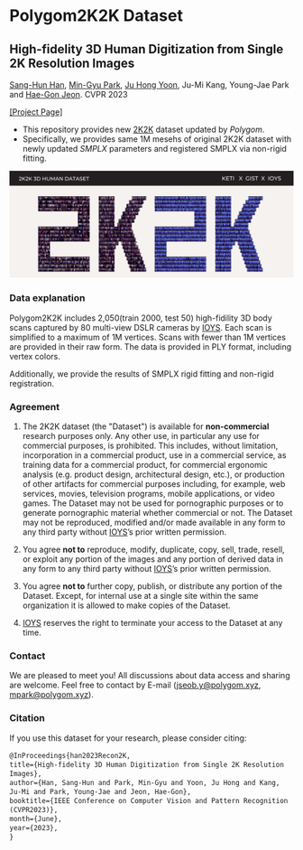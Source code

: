 # Polygom2K2K Dataset

## High-fidelity 3D Human Digitization from Single 2K Resolution Images
[Sang-Hun Han](https://sanghunhan92.github.io/conference/2K2K/), [Min-Gyu Park](https://scholar.google.co.uk/citations?user=VUj1ZWoAAAAJ&hl=en), [Ju Hong Yoon](https://scholar.google.com/citations?user=Y4mReV4AAAAJ&hl=en), Ju-Mi Kang, Young-Jae Park and [Hae-Gon Jeon](https://sites.google.com/site/hgjeoncv/).  CVPR 2023

[[Project Page]](https://sanghunhan92.github.io/conference/2K2K/)

* This repository provides new [2K2K](https://github.com/SangHunHan92/2K2K/tree/main) dataset updated by *Polygom*.
* Specifically, we provides same 1M mesehs of original 2K2K dataset with newly updated *SMPLX* parameters and registered SMPLX via non-rigid fitting.

![Thumbnail](./assets/thumbnail2k2k.jpg)

### Data explanation

Polygom2K2K includes 2,050(train 2000, test 50) high-fidility 3D body scans captured by 80 multi-view DSLR cameras by [IOYS](http://ioys.co.kr/). Each scan is simplified to a maximum of 1M vertices. Scans with fewer than 1M vertices are provided in their raw form. The data is provided in PLY format, including vertex colors.

Additionally, we provide the results of SMPLX rigid fitting and non-rigid registration. 

### Agreement

1. The 2K2K dataset (the "Dataset") is available for **non-commercial** research purposes only. Any other use, in particular any use for commercial purposes, is prohibited. This includes, without limitation, incorporation in a commercial product, use in a commercial service, as training data for a commercial product, for commercial ergonomic analysis (e.g. product design, architectural design, etc.), or production of other artifacts for commercial purposes including, for example, web services, movies, television programs, mobile applications, or video games. The Dataset may not be used for pornographic purposes or to generate pornographic material whether commercial or not. The Dataset may not be reproduced, modified and/or made available in any form to any third party without [IOYS](http://ioys.co.kr/)’s prior written permission.

2. You agree **not to** reproduce, modify, duplicate, copy, sell, trade, resell, or exploit any portion of the images and any portion of derived data in any form to any third party without [IOYS](http://ioys.co.kr/)’s prior written permission.

3. You agree **not to** further copy, publish, or distribute any portion of the Dataset. Except, for internal use at a single site within the same organization it is allowed to make copies of the Dataset.

4. [IOYS](http://ioys.co.kr/) reserves the right to terminate your access to the Dataset at any time.

### Contact
We are pleased to meet you! All discussions about data access and sharing are welcome. Feel free to contact by E-mail (jseob.y@polygom.xyz, mpark@polygom.xyz).






### Citation
If you use this dataset for your research, please consider citing:
```
@InProceedings{han2023Recon2K,
title={High-fidelity 3D Human Digitization from Single 2K Resolution Images},
author={Han, Sang-Hun and Park, Min-Gyu and Yoon, Ju Hong and Kang, Ju-Mi and Park, Young-Jae and Jeon, Hae-Gon},
booktitle={IEEE Conference on Computer Vision and Pattern Recognition (CVPR2023)},
month={June},
year={2023},
}
```


